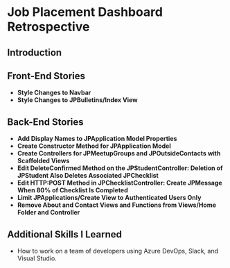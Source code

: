 # Job Placement Dashboard Retrospective
## Introduction
## Front-End Stories
* **Style Changes to Navbar**
* **Style Changes to JPBulletins/Index View**
## Back-End Stories
* **Add Display Names to JPApplication Model Properties**
* **Create Constructor Method for JPApplication Model**
* **Create Controllers for JPMeetupGroups and JPOutsideContacts with Scaffolded Views**
* **Edit DeleteConfirmed Method on the JPStudentController: Deletion of JPStudent Also Deletes Associated JPChecklist**
* **Edit HTTP:POST Method in JPChecklistController: Create JPMessage When 80% of Checklist Is Completed**
* **Limit JPApplications/Create View to Authenticated Users Only**
* **Remove About and Contact Views and Functions from Views/Home Folder and Controller**
## Additional Skills I Learned
* How to work on a team of developers using Azure DevOps, Slack, and Visual Studio.
